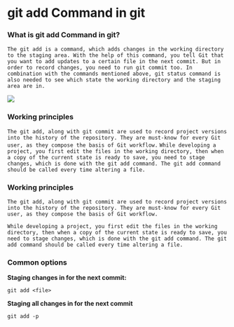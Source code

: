 # git add Command in git

### What is git add Command in git?

`The git add is a command, which adds changes in the working directory to the staging area. With the help of this command, you tell Git that you want to add updates to a certain file in the next commit. But in order to record changes, you need to run git commit too. In combination with the commands mentioned above, git status command is also needed to see which state the working directory and the staging area are in.`

<img src="https://www.w3docs.com/uploads/media/default/0001/03/ad19114d2f18ae7f7e8b99a5110d1a2f339282c6.png"/>

### Working principles

`The git add, along with git commit are used to record project versions into the history of the repository. They are must-know for every Git user, as they compose the basis of Git workflow.`
`While developing a project, you first edit the files in the working directory, then when a copy of the current state is ready to save, you need to stage changes, which is done with the git add command. The git add command should be called every time altering a file.`
### Working principles
`The git add, along with git commit are used to record project versions into the history of the repository. They are must-know for every Git user, as they compose the basis of Git workflow.`

`While developing a project, you first edit the files in the working directory, then when a copy of the current state is ready to save, you need to stage changes, which is done with the git add command. The git add command should be called every time altering a file.`
### Common options

**Staging changes in <file> for the next commit:**
<pre content="code snippet"><code class="hljs makefile">git <span class="hljs-keyword">add</span><span class="bash"> &lt;file&gt;</span></code></pre>

**Staging all changes in <directory> for the next commit**
<pre content="code snippet"><code class="hljs makefile">git <span class="hljs-keyword">add</span><span class="bash"> -p</span></code></pre>
